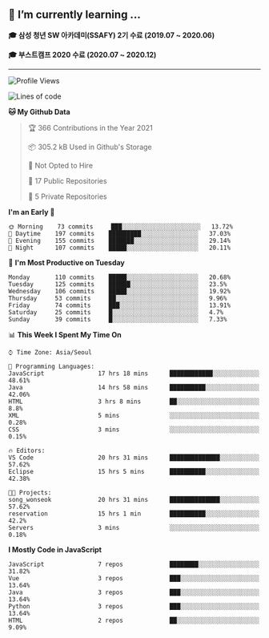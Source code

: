 ## 🌱 I’m currently learning ...

**🎓 삼성 청년 SW 아카데미(SSAFY) 2기 수료 (2019.07 ~ 2020.06)**

**🎓 부스트캠프 2020 수료 (2020.07 ~ 2020.12)**
 
-----

<!--START_SECTION:waka-->
![Profile Views](http://img.shields.io/badge/Profile%20Views-2-blue)

![Lines of code](https://img.shields.io/badge/From%20Hello%20World%20I%27ve%20Written-2.9%20million%20lines%20of%20code-blue)

**🐱 My Github Data** 

> 🏆 366 Contributions in the Year 2021
 > 
> 📦 305.2 kB Used in Github's Storage 
 > 
> 🚫 Not Opted to Hire
 > 
> 📜 17 Public Repositories 
 > 
> 🔑 5 Private Repositories  
 > 
**I'm an Early 🐤** 

```text
🌞 Morning    73 commits     ███░░░░░░░░░░░░░░░░░░░░░░   13.72% 
🌆 Daytime    197 commits    █████████░░░░░░░░░░░░░░░░   37.03% 
🌃 Evening    155 commits    ███████░░░░░░░░░░░░░░░░░░   29.14% 
🌙 Night      107 commits    █████░░░░░░░░░░░░░░░░░░░░   20.11%

```
📅 **I'm Most Productive on Tuesday** 

```text
Monday       110 commits    █████░░░░░░░░░░░░░░░░░░░░   20.68% 
Tuesday      125 commits    ██████░░░░░░░░░░░░░░░░░░░   23.5% 
Wednesday    106 commits    █████░░░░░░░░░░░░░░░░░░░░   19.92% 
Thursday     53 commits     ██░░░░░░░░░░░░░░░░░░░░░░░   9.96% 
Friday       74 commits     ███░░░░░░░░░░░░░░░░░░░░░░   13.91% 
Saturday     25 commits     █░░░░░░░░░░░░░░░░░░░░░░░░   4.7% 
Sunday       39 commits     █░░░░░░░░░░░░░░░░░░░░░░░░   7.33%

```


📊 **This Week I Spent My Time On** 

```text
⌚︎ Time Zone: Asia/Seoul

💬 Programming Languages: 
JavaScript               17 hrs 18 mins      ████████████░░░░░░░░░░░░░   48.61% 
Java                     14 hrs 58 mins      ██████████░░░░░░░░░░░░░░░   42.06% 
HTML                     3 hrs 8 mins        ██░░░░░░░░░░░░░░░░░░░░░░░   8.8% 
XML                      5 mins              ░░░░░░░░░░░░░░░░░░░░░░░░░   0.28% 
CSS                      3 mins              ░░░░░░░░░░░░░░░░░░░░░░░░░   0.15%

🔥 Editors: 
VS Code                  20 hrs 31 mins      ██████████████░░░░░░░░░░░   57.62% 
Eclipse                  15 hrs 5 mins       ██████████░░░░░░░░░░░░░░░   42.38%

🐱‍💻 Projects: 
song_wonseok             20 hrs 31 mins      ██████████████░░░░░░░░░░░   57.62% 
reservation              15 hrs 1 min        ██████████░░░░░░░░░░░░░░░   42.2% 
Servers                  3 mins              ░░░░░░░░░░░░░░░░░░░░░░░░░   0.18%

```

**I Mostly Code in JavaScript** 

```text
JavaScript               7 repos             ████████░░░░░░░░░░░░░░░░░   31.82% 
Vue                      3 repos             ███░░░░░░░░░░░░░░░░░░░░░░   13.64% 
Java                     3 repos             ███░░░░░░░░░░░░░░░░░░░░░░   13.64% 
Python                   3 repos             ███░░░░░░░░░░░░░░░░░░░░░░   13.64% 
HTML                     2 repos             ██░░░░░░░░░░░░░░░░░░░░░░░   9.09%

```



<!--END_SECTION:waka-->
